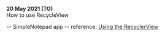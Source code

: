 **20 May 2021 (TO)**  
How to use RecycleView 

-- SimpleNotepad app --
reference: [Using the RecyclerView](https://guides.codepath.com/android/using-the-recyclerview)
